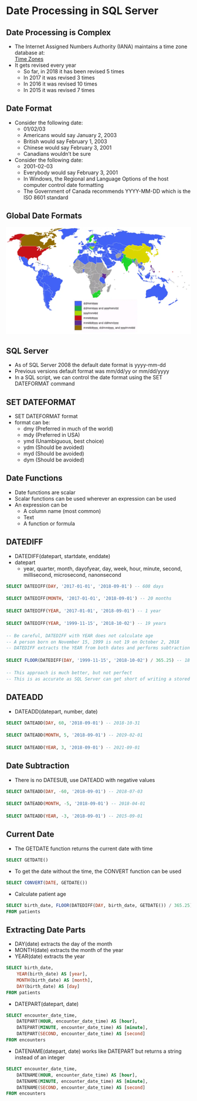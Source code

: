 # Date Processing in SQL Server

## Date Processing is Complex

- The Internet Assigned Numbers Authority (IANA) maintains a time zone database
  at: <br> [Time Zones](https://www.iana.org/time-zones)
- It gets revised every year
  - So far, in 2018 it has been revised 5 times
  - In 2017 it was revised 3 times
  - In 2016 it was revised 10 times
  - In 2015 it was revised 7 times

## Date Format

- Consider the following date:
  - 01/02/03
  - Americans would say January 2, 2003
  - British would say February 1, 2003
  - Chinese would say February 3, 2001
  - Canadians wouldn’t be sure
- Consider the following date:
  - 2001-02-03
  - Everybody would say February 3, 2001
  - In Windows, the Regional and Language Options of the host computer control
    date formatting
  - The Government of Canada recommends YYYY-MM-DD which is the ISO 8601
    standard

## Global Date Formats

![](../images/6.dates-1.webp)

## SQL Server

- As of SQL Server 2008 the default date format is yyyy-mm-dd
- Previous versions default format was mm/dd/yy or mm/dd/yyyy
- In a SQL script, we can control the date format using the SET DATEFORMAT
  command

## SET DATEFORMAT

- SET DATEFORMAT format
- format can be:
  - dmy (Preferred in much of the world)
  - mdy (Preferred in USA)
  - ymd (Unambiguous, best choice)
  - ydm (Should be avoided)
  - myd (Should be avoided)
  - dym (Should be avoided)

## Date Functions

- Date functions are scalar
- Scalar functions can be used wherever an expression can be used
- An expression can be
  - A column name (most common)
  - Text
  - A function or formula

## DATEDIFF

- DATEDIFF(datepart, startdate, enddate)
- datepart
  - year, quarter, month, dayofyear, day, week, hour, minute, second,
    millisecond, microsecond, nanonsecond

```sql
SELECT DATEDIFF(DAY, '2017-01-01', '2018-09-01') -- 608 days

SELECT DATEDIFF(MONTH, '2017-01-01', '2018-09-01') -- 20 months

SELECT DATEDIFF(YEAR, '2017-01-01', '2018-09-01') -- 1 year

SELECT DATEDIFF(YEAR, '1999-11-15', '2018-10-02') -- 19 years

-- Be careful, DATEDIFF with YEAR does not calculate age
-- A person born on November 15, 1999 is not 19 on October 2, 2018
-- DATEDIFF extracts the YEAR from both dates and performs subtraction without considering the months or days

SELECT FLOOR(DATEDIFF(DAY, '1999-11-15', '2018-10-02') / 365.25) -- 18 years

-- This approach is much better, but not perfect
-- This is as accurate as SQL Server can get short of writing a stored procedure or program code
```

## DATEADD

- DATEADD(datepart, number, date)

```sql
SELECT DATEADD(DAY, 60, '2018-09-01') -- 2018-10-31

SELECT DATEADD(MONTH, 5, '2018-09-01') -- 2019-02-01

SELECT DATEADD(YEAR, 3, '2018-09-01') -- 2021-09-01
```

## Date Subtraction

- There is no DATESUB, use DATEADD with negative values

```sql
SELECT DATEADD(DAY, -60, '2018-09-01') -- 2018-07-03

SELECT DATEADD(MONTH, -5, '2018-09-01') -- 2018-04-01

SELECT DATEADD(YEAR, -3, '2018-09-01') -- 2015-09-01
```

## Current Date

- The GETDATE function returns the current date with time

```sql
SELECT GETDATE()
```

- To get the date without the time, the CONVERT function can be used

```sql
SELECT CONVERT(DATE, GETDATE())
```

- Calculate patient age

```sql
SELECT birth_date, FLOOR(DATEDIFF(DAY, birth_date, GETDATE()) / 365.25)
FROM patients
```

## Extracting Date Parts

- DAY(date) extracts the day of the month
- MONTH(date) extracts the month of the year
- YEAR(date) extracts the year

```sql
SELECT birth_date,
    YEAR(birth_date) AS [year],
    MONTH(birth_date) AS [month],
    DAY(birth_date) AS [day]
FROM patients
```

- DATEPART(datepart, date)

```sql
SELECT encounter_date_time,
    DATEPART(HOUR, encounter_date_time) AS [hour],
    DATEPART(MINUTE, encounter_date_time) AS [minute],
    DATEPART(SECOND, encounter_date_time) AS [second]
FROM encounters
```

- DATENAME(datepart, date) works like DATEPART but returns a string instead of
  an integer

```sql
SELECT encounter_date_time,
    DATENAME(HOUR, encounter_date_time) AS [hour],
    DATENAME(MINUTE, encounter_date_time) AS [minute],
    DATENAME(SECOND, encounter_date_time) AS [second]
FROM encounters
```

